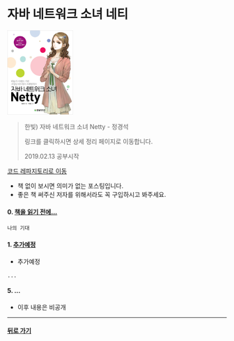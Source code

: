 자바 네트워크 소녀 네티
===
<img width="30%" height="30%" src="../img/netty.jpg"></img>

>한빛) 자바 네트워크 소녀 Netty - 정경석
>
>링크를 클릭하시면 상세 정리 페이지로 이동합니다.
>
> 2019.02.13 공부시작

[코드 레파지토리로 이동](#)

* 책 없이 보시면 의미가 없는 포스팅입니다.
* 좋은 책 써주신 저자를 위해서라도 꼭 구입하시고 봐주세요.

#### 0. [책을 읽기 전에...](#)
```
나의 기대
```

#### 1. [추가예정](#)
- 추가예정
```
...
```

#### 5. ...
- 이후 내용은 비공개

- - -
#### [뒤로 가기](./../../..)

